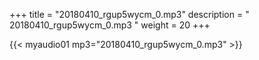 +++
title = "20180410_rgup5wycm_0.mp3"
description = " 20180410_rgup5wycm_0.mp3 "
weight = 20
+++

{{< myaudio01 mp3="20180410_rgup5wycm_0.mp3" >}}


